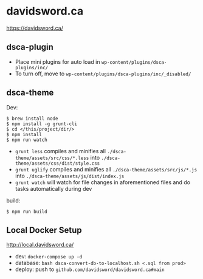 # davidsword.ca

https://davidsword.ca/

## dsca-plugin

* Place mini plugins for auto load in `wp-content/plugins/dsca-plugins/inc/`
* To turn off, move to `wp-content/plugins/dsca-plugins/inc/_disabled/`

## dsca-theme

Dev:

```
$ brew install node
$ npm install -g grunt-cli
$ cd </this/project/dir/>
$ npm install
$ npm run watch
```

* `grunt less` compiles and minifies all `./dsca-theme/assets/src/css/*.less` into `./dsca-theme/assets/css/dist/style.css`
* `grunt uglify` compiles and minifies all `./dsca-theme/assets/src/js/*.js` into `./dsca-theme/assets/js/dist/index.js`
* `grunt watch` will watch for file changes in aforementioned files and do tasks automatically during dev

build:

```
$ npm run build
```

## Local Docker Setup

http://local.davidsword.ca/

- dev: `docker-compose up -d`
- database: `bash dsca-convert-db-to-localhost.sh <.sql from prod>`
- deploy: push to `github.com/davidsword/davidsword.ca#main`
